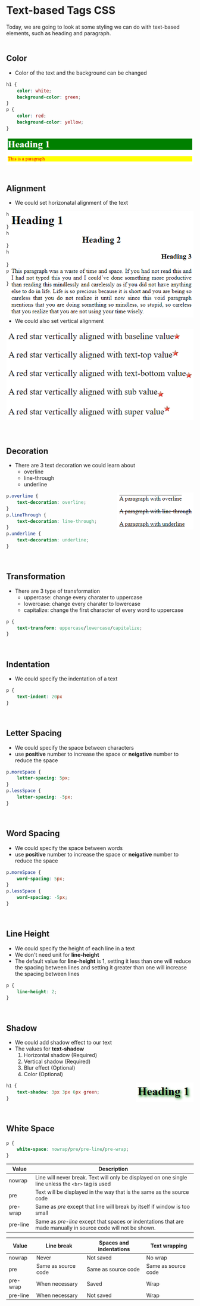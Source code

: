 # Text-based Tags CSS

Today, we are going to look at some styling we can do with text-based elements, such as heading and paragraph.
<br><br>

## Color
- Color of the text and the background can be changed
```css
h1 {
    color: white;
    background-color: green;
}
p {
    color: red;
    background-color: yellow;
}
```
<img src="color_example.png">
<br><br>

## Alignment
- We could set horizonatal alignment of the text

<img style="float: right" src="alignment_example.png">

```css
h1 {
    text-align: left;
}
h2 {
    text-align: center;
}
h3 {
    text-align: right;
}
p {
    text-align: justify;
}
```
- We could also set vertical alignment

<img style="float: right" src="vertical_align_example.png">

```css
img.baseline {
  vertical-align: baseline;
}
img.top {
  vertical-align: text-top;
}
img.bottom {
  vertical-align: text-bottom;
}
img.sub {
  vertical-align: sub;
}
img.super {
  vertical-align: super;
}
```
<br>

## Decoration
- There are 3 text decoration we could learn about
    - overline
    - line-through
    - underline

<img style="float: right" src="decoration_example.png">

```css
p.overline {
    text-decoration: overline;
}
p.lineThrough {
    text-decoration: line-through;
}
p.underline {
    text-decoration: underline;
}
```
<br>

## Transformation
- There are 3 type of transformation
    - uppercase: change every charater to uppercase
    - lowercase: change every charater to lowercase
    - capitalize: change the first character of every word to uppercase
```css
p {
    text-transform: uppercase/lowercase/capitalize;
}
```
<br>

## Indentation
- We could specify the indentation of a text
```css
p {
    text-indent: 20px
}
```
<br>

## Letter Spacing
- We could specify the space between characters
- use **positive** number to increase the space or **neigative** number to reduce the space
```css
p.moreSpace {
    letter-spacing: 5px;
}
p.lessSpace {
    letter-spacing: -5px;
}
```
<br>

## Word Spacing
- We could specify the space between words
- use **positive** number to increase the space or **neigative** number to reduce the space
```css
p.moreSpace {
    word-spacing: 5px;
}
p.lessSpace {
    word-spacing: -5px;
}
```
<br>

## Line Height
- We could specify the height of each line in a text
- We don't need unit for **line-height**
- The default value for **line-height** is 1, setting it less than one will reduce the spacing between lines and setting it greater than one will increase the spacing between lines
```css
p {
    line-height: 2;
}
```
<br>

## Shadow
- We could add shadow effect to our text
- The values for **text-shadow**
    1. Horizontal shadow (Required)
    2. Vertical shadow (Required)
    3. Blur effect (Optional)
    4. Color (Optional)

<img style="float: right" src="shadow_example.png">

```css
h1 {
    text-shadow: 3px 3px 6px green;
}
```
<br>

## White Space
```css
p {
    white-space: nowrap/pre/pre-line/pre-wrap;
}
```
|Value|Description|
|-----|-----------|
|nowrap|Line will never break. Text will only be displayed on one single line unless the `<br>` tag is used|
|pre|Text will be displayed in the way that is the same as the source code|
|pre-wrap|Same as *pre* except that line will break by itself if window is too small|
|pre-line|Same as *pre-line* except that spaces or indentations that are made manually in source code will not be shown.

|Value|Line break|Spaces and indentations|Text wrapping|
|-----|--------|-----------------------|-------------|
|nowrap|Never|Not saved|No wrap|
|pre|Same as source code|Same as source code|Same as source code|
|pre-wrap|When necessary|Saved|Wrap|
|pre-line|When necessary|Not saved|Wrap|